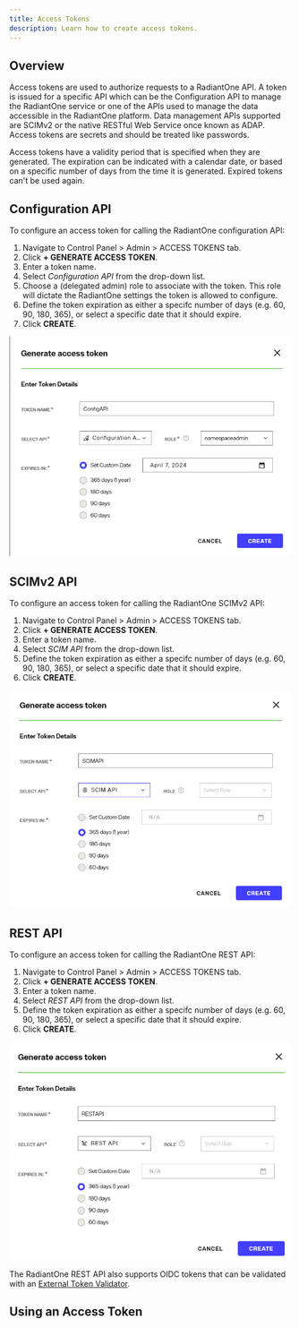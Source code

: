 ```yaml
---
title: Access Tokens
description: Learn how to create access tokens.
---
```


## Overview
Access tokens are used to authorize requests to a RadiantOne API. A token is issued for a specific API which can be the Configuration API to manage the RadiantOne service or one of the APIs used to manage the data accessible in the RadiantOne platform. Data management APIs supported are SCIMv2 or the native RESTful Web Service once known as ADAP. Access tokens are secrets and should be treated like passwords. 

Access tokens have a validity period that is specified when they are generated. The expiration can be indicated with a calendar date, or based on a specific number of days from the time it is generated. Expired tokens can't be used again.

## Configuration API
To configure an access token for calling the RadiantOne configuration API:
1. Navigate to Control Panel > Admin > ACCESS TOKENS tab.
2. Click **+ GENERATE ACCESS TOKEN**.
3. Enter a token name.
4. Select *Configuration API* from the drop-down list.
5. Choose a (delegated admin) role to associate with the token. This role will dictate the RadiantOne settings the token is allowed to configure.
6. Define the token expiration as either a specifc number of days (e.g. 60, 90, 180, 365), or select a specific date that it should expire.
7. Click **CREATE**.

![Access Token for Configuration API](Media/config-api-token.jpg)

## SCIMv2 API
To configure an access token for calling the RadiantOne SCIMv2 API:
1. Navigate to Control Panel > Admin > ACCESS TOKENS tab.
2. Click **+ GENERATE ACCESS TOKEN**.
3. Enter a token name.
4. Select *SCIM API* from the drop-down list.
5. Define the token expiration as either a specifc number of days (e.g. 60, 90, 180, 365), or select a specific date that it should expire.
6. Click **CREATE**.

![Access Token for SCIMv2 API](Media/scim-api-token.jpg)

## REST API
To configure an access token for calling the RadiantOne REST API:
1. Navigate to Control Panel > Admin > ACCESS TOKENS tab.
2. Click **+ GENERATE ACCESS TOKEN**.
3. Enter a token name.
4. Select *REST API* from the drop-down list.
5. Define the token expiration as either a specifc number of days (e.g. 60, 90, 180, 365), or select a specific date that it should expire.
6. Click **CREATE**.

![Access Token for REST API](Media/rest-api-token.jpg)

The RadiantOne REST API also supports OIDC tokens that can be validated with an [External Token Validator](./external-token-validators). 

## Using an Access Token

